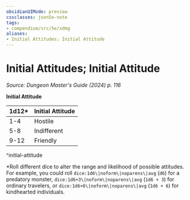 ```yaml
---
obsidianUIMode: preview
cssclasses: json5e-note
tags:
- compendium/src/5e/xdmg
aliases:
- Initial Attitudes; Initial Attitude
---
```

# Initial Attitudes; Initial Attitude
*Source: Dungeon Master's Guide (2024) p. 116* 

**Initial Attitude**

| 1d12* | Initial Attitude |
|-------|------------------|
| 1-4 | Hostile |
| 5-8 | Indifferent |
| 9-12 | Friendly |
^initial-attitude

*Roll different dice to alter the range and likelihood of possible attitudes. For example, you could roll `dice:1d6\|noform\|noparens\|avg` (`d6`) for a predatory monster, `dice:1d6+3\|noform\|noparens\|avg` (`1d6 + 3`) for ordinary travelers, or `dice:1d6+6\|noform\|noparens\|avg` (`1d6 + 6`) for kindhearted individuals.